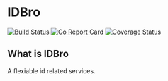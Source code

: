# IDBro

[![Build Status](https://travis-ci.org/idbro/idbro.svg?branch=master)](https://travis-ci.org/idbro/idbro/builds)
[![Go Report Card](https://goreportcard.com/badge/github.com/idbro/idbro)](https://goreportcard.com/report/github.com/idbro/idbro)
[![Coverage Status](https://coveralls.io/repos/github/idbro/idbro/badge.svg?branch=master)](https://coveralls.io/github/idbro/idbro?branch=master)

## What is IDBro

A flexiable id related services. 
